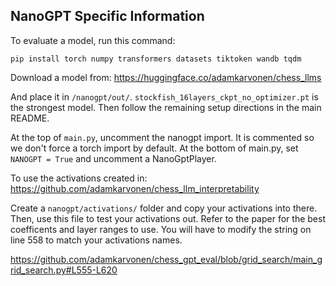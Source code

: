 ## NanoGPT Specific Information

To evaluate a model, run this command:

`pip install torch numpy transformers datasets tiktoken wandb tqdm`

Download a model from: https://huggingface.co/adamkarvonen/chess_llms

And place it in `/nanogpt/out/`. `stockfish_16layers_ckpt_no_optimizer.pt` is the strongest model.
Then follow the remaining setup directions in the main README.

At the top of `main.py`, uncomment the nanogpt import. It is commented so we don't force a torch import by default. At the bottom of main.py, set `NANOGPT = True` and uncomment a NanoGptPlayer.

To use the activations created in: https://github.com/adamkarvonen/chess_llm_interpretability

Create a `nanogpt/activations/` folder and copy your activations into there. Then, use this file to test your activations out. Refer to the paper for the best coefficents and layer ranges to use. You will have to modify the string on line 558 to match your activations names.

https://github.com/adamkarvonen/chess_gpt_eval/blob/grid_search/main_grid_search.py#L555-L620